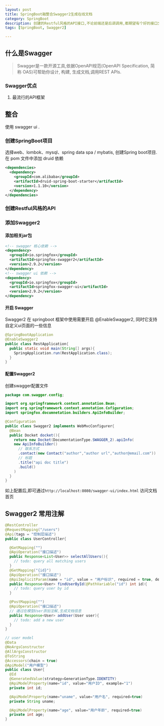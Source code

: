 ```yaml
---
layout: post
title: SpringBoot融整合Swagger2生成在线文档
category: SpringBoot
description: 创建的Restful风格的API接口,不论前端还是后调调用,都期望有个好的接口文档,swagger能帮我们规范在线接口文档的生成……
tags: [SpringBoot, Swagger2]

---
```


## 什么是Swagger

> Swagger是一款开源工具,依据OpenAPI规范(OpenAPI Specification, 简称 OAS)可帮助你设计, 构建, 生成文档,调用REST APIs.

### Swagger优点

1. 最流行的API框架

## 整合

使用 swagger ui .

### 创建SpringBoot项目

选择web、lombok、mysql、spring data spa / mybatis, 创建Spring boot项目.在 pom 文件中添加 druid 依赖

```xml
<dependencies>
  <dependency>
    <groupId>com.alibaba</groupId>
    <artifactId>druid-spring-boot-starter</artifactId>
    <version>1.1.10</version>
  </dependency>
</dependencies>
```

### 创建Restful风格的API

### 添加Swagger2

#### 添加相关jar包

```xml
<!-- swagger 核心依赖 -->
<dependency>
  <groupId>io.springfox</groupId>
  <artifactId>springfox-swagger2</artifactId>
  <version>2.9.2</version>
</dependency>
<!-- swagger ui 依赖 -->
<dependency>
  <groupId>io.springfox</groupId>
  <artifactId>springfox-swagger-ui</artifactId>
  <version>2.9.2</version>
</dependency>
```

#### 开启 Swagger

Swagger2 在 springboot 框架中使用需要开启 @EnableSwagger2, 同时它支持自定义ui页面的一些信息

```java
@SpringBootApplication
@EnableSwagger2
public class RestApplication{
  public static void main(String[] args){
    SpringApplication.run(RestApplication.class);
  }
}
```

#### 配置Swagger2

创建swagger配置文件

```java
package com.swagger.config;

import org.springframework.context.annotation.Bean;
import org.springframework.context.annotation.Cofiguration;
import springfox.documnetation.builders.ApiInfoBuilder;

@Configuration
public class Swagger2 implements WebMvcConfigurer{
  @Bean
  public Docket docket(){
    return new Docket(DocumentationType.SWAGGER_2).apiInfo(
    new ApiInfoBuilder()
      // 联系方式
      .contact(new Contact("author","author url","author@email.com"))
      // 标题
      .title("api doc title")
      .build()
    )
  }
}
```

如上配置后,即可通过```http://localhost:8080/swagger-ui/index.html``` 访问文档首页

## Swagger2 常用注解

```java
@RestController
@RequestMapping("/users")
@Api(tags = "控制层描述")
public class UserController{

  @GetMapping("")
  @ApiOperation("接口描述")
  public Response<List<User>> selectAllUsers(){
    // todo: query all matching users
  }
  @GetMapping("{id}")
  @ApiOperation("接口描述")
  @ApiImplicitParam(name = "id", value = "用户标识", required = true, defaultValue = "")
  public Response<User> findUserById(@PathVariable("id") int id){
    // todo: query user by id
  }

  @PostMapping("")
  @ApiOperation("接口描述")
  // 通过在模型User添加注解,生成文档信息
  public Response<User> addUser(User user){
    // todo: add a new user
  }
}
```

```java
// user model
@Data
@NoArgsConstructor
@AllArgsConstructor
@ToString
@Accessors(chain = true)
@ApiModel("用户模型")
public class User{
  @Id
  @GeneratedValue(strategy=GenerationType.IDENTITY)
  @ApiModelProperty(name="id", value="用户ID", example="1")
  private int id;

  @ApiModelProperty(name="uname", value="用户名", required=true)
  private String uname;

  @ApiModelProperty(name="age", value="用户年龄", required=true)
  private int age;
}
```
